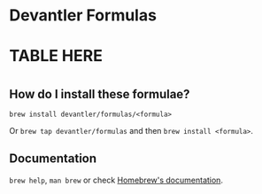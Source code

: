 # Devantler Formulas

# <!-- project_table_start -->
# TABLE HERE
# <!-- project_table_end -->

## How do I install these formulae?

`brew install devantler/formulas/<formula>`

Or `brew tap devantler/formulas` and then `brew install <formula>`.

## Documentation

`brew help`, `man brew` or check [Homebrew's documentation](https://docs.brew.sh).
